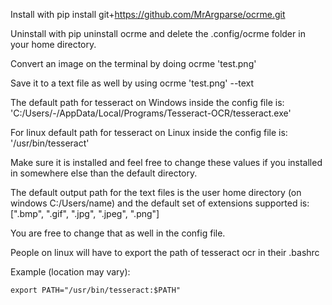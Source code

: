 Install with pip install git+https://github.com/MrArgparse/ocrme.git

Uninstall with pip uninstall ocrme and delete the .config/ocrme folder in your home directory.

Convert an image on the terminal by doing ocrme 'test.png'

Save it to a text file as well by using ocrme 'test.png' --text

The default path for tesseract on Windows inside the config file is:
'C:/Users/-/AppData/Local/Programs/Tesseract-OCR/tesseract.exe'

For linux default path for tesseract on Linux inside the config file is:
'/usr/bin/tesseract'

Make sure it is installed and feel free to change these values if you installed in somewhere else than the default directory.

The default output path for the text files is the user home directory (on windows C:/Users/name) and the default set of extensions supported is: [".bmp", ".gif", ".jpg", ".jpeg", ".png"]

You are free to change that as well in the config file.

People on linux will have to export the path of tesseract ocr in their .bashrc

Example (location may vary):

`export PATH="/usr/bin/tesseract:$PATH"`
